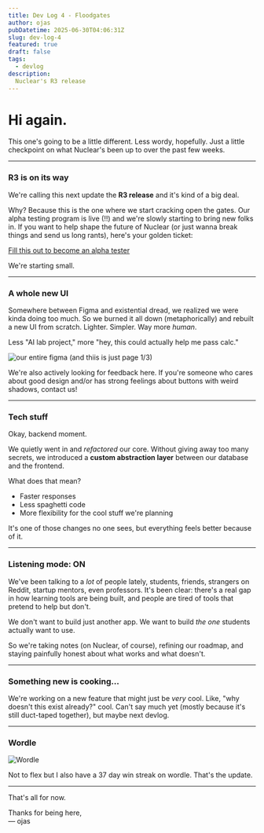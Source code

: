 ```yaml
---
title: Dev Log 4 - Floodgates
author: ojas
pubDatetime: 2025-06-30T04:06:31Z
slug: dev-log-4
featured: true
draft: false
tags:
  - devlog
description:
  Nuclear's R3 release
---
```



# Hi again.

This one's going to be a little different. Less wordy, hopefully. Just a little checkpoint on what Nuclear's been up to over the past few weeks.

---

### R3 is on its way

We're calling this next update the **R3 release** and it's kind of a big deal.

Why? Because this is the one where we start cracking open the gates. Our alpha testing program is live (!!) and we're slowly starting to bring new folks in. If you want to help shape the future of Nuclear (or just wanna break things and send us long rants), here's your golden ticket:

[Fill this out to become an alpha tester](https://tally.so/r/mDEa1E)

We're starting small.

---


### A whole new UI

Somewhere between Figma and existential dread, we realized we were kinda doing too much. So we burned it all down (metaphorically) and rebuilt a new UI from scratch. Lighter. Simpler. Way more *human*.

Less "AI lab project," more "hey, this could actually help me pass calc."

![our entire figma](/figma.png)
(and thiis is just page 1/3)

We're also actively looking for feedback here. If you're someone who cares about good design and/or has strong feelings about buttons with weird shadows, contact us!

---

### Tech stuff

Okay, backend moment.

We quietly went in and *refactored* our core. Without giving away too many secrets, we introduced a **custom abstraction layer** between our database and the frontend.

What does that mean?

- Faster responses  
- Less spaghetti code  
- More flexibility for the cool stuff we're planning    

It's one of those changes no one sees, but everything feels better because of it.

---

### Listening mode: ON

We've been talking to a *lot* of people lately, students, friends, strangers on Reddit, startup mentors, even professors. It's been clear: there's a real gap in how learning tools are being built, and people are tired of tools that pretend to help but don't.

We don't want to build just another app. We want to build *the one* students actually want to use.

So we're taking notes (on Nuclear, of course), refining our roadmap, and staying painfully honest about what works and what doesn't.

---

### Something new is cooking...

We're working on a new feature that might just be *very* cool. Like, "why doesn't this exist already?" cool. Can't say much yet (mostly because it's still duct-taped together), but maybe next devlog.

---

### Wordle 

![Wordle](/wordle.png)

Not to flex but I also have a 37 day win streak on wordle. That's the update.

---

That's all for now.  

Thanks for being here,  
— ojas
